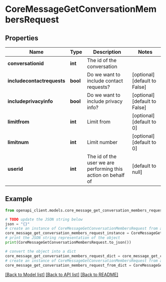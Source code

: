 # CoreMessageGetConversationMembersRequest


## Properties

Name | Type | Description | Notes
------------ | ------------- | ------------- | -------------
**conversationid** | **int** | The id of the conversation | 
**includecontactrequests** | **bool** | Do we want to include contact requests? | [optional] [default to False]
**includeprivacyinfo** | **bool** | Do we want to include privacy info? | [optional] [default to False]
**limitfrom** | **int** | Limit from | [optional] [default to 0]
**limitnum** | **int** | Limit number | [optional] [default to 0]
**userid** | **int** | The id of the user we are performing this action on behalf of | [default to null]

## Example

```python
from openapi_client.models.core_message_get_conversation_members_request import CoreMessageGetConversationMembersRequest

# TODO update the JSON string below
json = "{}"
# create an instance of CoreMessageGetConversationMembersRequest from a JSON string
core_message_get_conversation_members_request_instance = CoreMessageGetConversationMembersRequest.from_json(json)
# print the JSON string representation of the object
print(CoreMessageGetConversationMembersRequest.to_json())

# convert the object into a dict
core_message_get_conversation_members_request_dict = core_message_get_conversation_members_request_instance.to_dict()
# create an instance of CoreMessageGetConversationMembersRequest from a dict
core_message_get_conversation_members_request_from_dict = CoreMessageGetConversationMembersRequest.from_dict(core_message_get_conversation_members_request_dict)
```
[[Back to Model list]](../README.md#documentation-for-models) [[Back to API list]](../README.md#documentation-for-api-endpoints) [[Back to README]](../README.md)


